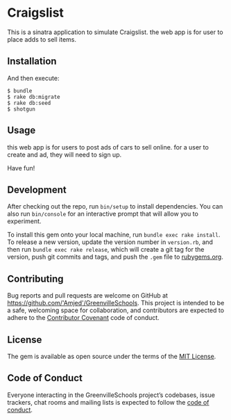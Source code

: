 # Craigslist
This is a sinatra application to simulate Craigslist. the web app is for user to place adds to sell items.

## Installation



And then execute:

    $ bundle
    $ rake db:migrate 
    $ rake db:seed
    $ shotgun

## Usage

this web app is for users to post ads of cars to sell online. for a user to create and ad, they will need to sign up. 

Have fun!

## Development

After checking out the repo, run `bin/setup` to install dependencies. You can also run `bin/console` for an interactive prompt that will allow you to experiment.

To install this gem onto your local machine, run `bundle exec rake install`. To release a new version, update the version number in `version.rb`, and then run `bundle exec rake release`, which will create a git tag for the version, push git commits and tags, and push the `.gem` file to [rubygems.org](https://rubygems.org).

## Contributing

Bug reports and pull requests are welcome on GitHub at https://github.com/'Amjed'/GreenvilleSchools. This project is intended to be a safe, welcoming space for collaboration, and contributors are expected to adhere to the [Contributor Covenant](http://contributor-covenant.org) code of conduct.

## License

The gem is available as open source under the terms of the [MIT License](https://opensource.org/licenses/MIT).

## Code of Conduct

Everyone interacting in the GreenvilleSchools project’s codebases, issue trackers, chat rooms and mailing lists is expected to follow the [code of conduct](https://github.com/'Amjed'/GreenvilleSchools/blob/master/CODE_OF_CONDUCT.md).
